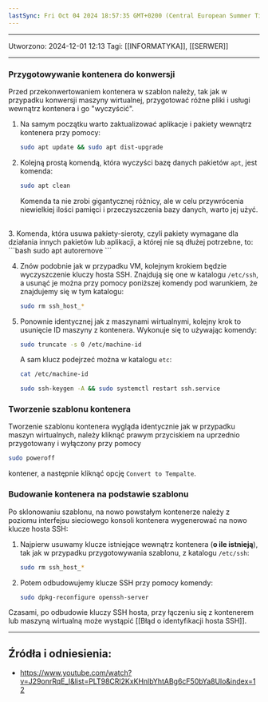 ```yaml
---
lastSync: Fri Oct 04 2024 18:57:35 GMT+0200 (Central European Summer Time)
---
```

---
Utworzono: 2024-12-01 12:13
Tagi: [[INFORMATYKA]], [[SERWER]]

---

### **Przygotowywanie kontenera do konwersji**
Przed przekonwertowaniem kontenera w szablon należy, tak jak w przypadku konwersji maszyny wirtualnej, przygotować różne pliki i usługi wewnątrz kontenera i go "wyczyścić". 

1. Na samym początku warto zaktualizować aplikacje i pakiety wewnątrz kontenera przy pomocy:
   ```bash
   sudo apt update && sudo apt dist-upgrade
   ```

2. Kolejną prostą komendą, która wyczyści bazę danych pakietów `apt`, jest komenda:
   ```bash
   sudo apt clean
   ```
   Komenda ta nie zrobi gigantycznej różnicy, ale w celu przywrócenia niewielkiej ilości pamięci i przeczyszczenia bazy danych, warto jej użyć.
<br>
3. Komenda, która usuwa pakiety-sieroty, czyli pakiety wymagane dla działania innych pakietów lub aplikacji, a której nie są dłużej potrzebne, to:
   ```bash
   sudo apt autoremove
   ```

4. Znów podobnie jak w przypadku VM, kolejnym krokiem będzie wyczyszczenie kluczy hosta SSH. Znajdują się one w katalogu `/etc/ssh`, a usunąć je można przy pomocy poniższej komendy pod warunkiem, że znajdujemy się w tym katalogu:
   ```bash
   sudo rm ssh_host_*
   ```

5. Ponownie identycznej jak z maszynami wirtualnymi, kolejny krok to usunięcie ID maszyny z kontenera. Wykonuje się to używając komendy:
   ```bash
   sudo truncate -s 0 /etc/machine-id
   ```
	A sam klucz podejrzeć można w katalogu `etc`:
   ```bash
   cat /etc/machine-id
   ```

   ```bash
   sudo ssh-keygen -A && sudo systemctl restart ssh.service
   ```

### **Tworzenie szablonu kontenera**
Tworzenie szablonu kontenera wygląda identycznie jak w przypadku maszyn wirtualnych, należy kliknąć prawym przyciskiem na uprzednio przygotowany i wyłączony przy pomocy
```bash
sudo poweroff
```
kontener, a następnie kliknąć opcję `Convert to Tempalte`.

### **Budowanie kontenera na podstawie szablonu**
Po sklonowaniu szablonu, na nowo powstałym kontenerze należy z poziomu interfejsu sieciowego konsoli kontenera wygenerować na nowo klucze hosta SSH:
1. Najpierw usuwamy klucze istniejące wewnątrz kontenera (**o ile istnieją**), tak jak w przypadku przygotowywania szablonu, z katalogu `/etc/ssh`:
   ```bash
   sudo rm ssh_host_*
   ```

2. Potem odbudowujemy klucze SSH przy pomocy komendy:
   ```bash
   sudo dpkg-reconfigure openssh-server
   ```

Czasami, po odbudowie kluczy SSH hosta, przy łączeniu się z kontenerem lub maszyną wirtualną może wystąpić [[Błąd o identyfikacji hosta SSH]].

---
## Źródła i odniesienia:
- https://www.youtube.com/watch?v=J29onrRqE_I&list=PLT98CRl2KxKHnlbYhtABg6cF50bYa8Ulo&index=12
